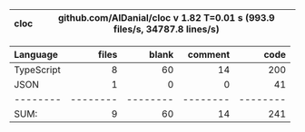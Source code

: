 
cloc|github.com/AlDanial/cloc v 1.82  T=0.01 s (993.9 files/s, 34787.8 lines/s)
--- | ---

Language|files|blank|comment|code
:-------|-------:|-------:|-------:|-------:
TypeScript|8|60|14|200
JSON|1|0|0|41
--------|--------|--------|--------|--------
SUM:|9|60|14|241

